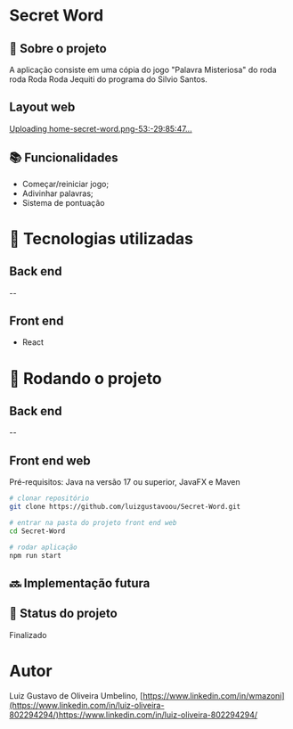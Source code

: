 # Secret Word
<!-- license --> 

## :memo:  Sobre o projeto
A aplicação consiste em uma cópia do jogo "Palavra Misteriosa" do roda roda Roda Roda Jequiti do programa do Silvio Santos.

<!--## Layout mobile-->

## Layout web
[Uploading home-secret-word.png-53:-29:85:47…]()

<!--
## Modelo conceitual
![Modelo Conceitual](https://github.com/acenelio/assets/raw/main/sds1/modelo-conceitual.png)
-->

## :books: Funcionalidades
* Começar/reiniciar jogo;
* Adivinhar palavras;
* Sistema de pontuação
  
# :wrench: Tecnologias utilizadas
## Back end
--
## Front end
* React

<!--## Implantação em produção
- Back end: Heroku
- Front end web: Netlify
- Banco de dados: Postgresql -->

# :rocket: Rodando o projeto

## Back end
--

## Front end web
Pré-requisitos: Java na versão 17 ou superior, JavaFX e Maven

```bash
# clonar repositório
git clone https://github.com/luizgustavoou/Secret-Word.git

# entrar na pasta do projeto front end web
cd Secret-Word

# rodar aplicação
npm run start
```

## :soon: Implementação futura

## :dart: Status do projeto
Finalizado

# Autor

Luiz Gustavo de Oliveira Umbelino,
[https://www.linkedin.com/in/wmazoni](https://www.linkedin.com/in/luiz-oliveira-802294294/)https://www.linkedin.com/in/luiz-oliveira-802294294/

